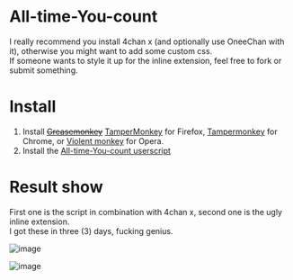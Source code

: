 # All-time-You-count
I really recommend you install 4chan x (and optionally use OneeChan with it), otherwise you might want to add some custom css.  
If someone wants to style it up for the inline extension, feel free to fork or submit something.  

# Install

1. Install ~~[Greasemonkey](https://addons.mozilla.org/en-US/firefox/addon/greasemonkey/)~~ [TamperMonkey](https://addons.mozilla.org/en-US/firefox/addon/tampermonkey/) for Firefox,
[Tampermonkey](https://chrome.google.com/webstore/detail/tampermonkey/dhdgffkkebhmkfjojejmpbldmpobfkfo) for Chrome, or
[Violent monkey](https://addons.opera.com/en/extensions/details/violent-monkey/) for Opera.
2. Install the [All-time-You-count userscript](https://github.com/WhatIsThisImNotGoodWithComputers/All-time-You-count/raw/master/All-time_You_count.user.js)

# Result show
First one is the script in combination with 4chan x, second one is the ugly inline extension.  
I got these in three (3) days, fucking genius.

![image](https://raw.githubusercontent.com/WhatIsThisImNotGoodWithComputers/All-time-You-count/master/img/4chanx.png)

![image](https://raw.githubusercontent.com/WhatIsThisImNotGoodWithComputers/All-time-You-count/master/img/inline.png)
